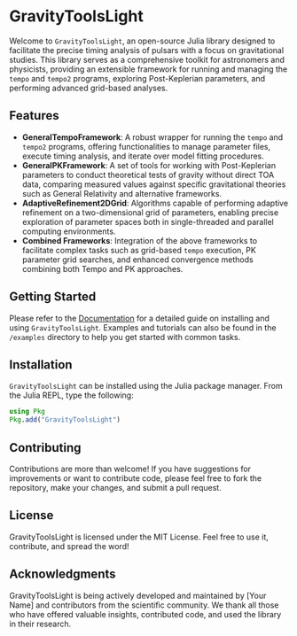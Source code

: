 # GravityToolsLight

Welcome to `GravityToolsLight`, an open-source Julia library designed to facilitate the precise timing analysis of pulsars with a focus on gravitational studies. This library serves as a comprehensive toolkit for astronomers and physicists, providing an extensible framework for running and managing the `tempo` and `tempo2` programs, exploring Post-Keplerian parameters, and performing advanced grid-based analyses.

## Features

- **GeneralTempoFramework**: A robust wrapper for running the `tempo` and `tempo2` programs, offering functionalities to manage parameter files, execute timing analysis, and iterate over model fitting procedures.
- **GeneralPKFramework**: A set of tools for working with Post-Keplerian parameters to conduct theoretical tests of gravity without direct TOA data, comparing measured values against specific gravitational theories such as General Relativity and alternative frameworks.
- **AdaptiveRefinement2DGrid**: Algorithms capable of performing adaptive refinement on a two-dimensional grid of parameters, enabling precise exploration of parameter spaces both in single-threaded and parallel computing environments.
- **Combined Frameworks**: Integration of the above frameworks to facilitate complex tasks such as grid-based `tempo` execution, PK parameter grid searches, and enhanced convergence methods combining both Tempo and PK approaches.

## Getting Started

Please refer to the [Documentation](#) for a detailed guide on installing and using `GravityToolsLight`. Examples and tutorials can also be found in the `/examples` directory to help you get started with common tasks.

## Installation

`GravityToolsLight` can be installed using the Julia package manager. From the Julia REPL, type the following:

```julia
using Pkg
Pkg.add("GravityToolsLight")
```

## Contributing

Contributions are more than welcome! If you have suggestions for improvements or want to contribute code, please feel free to fork the repository, make your changes, and submit a pull request.

## License

GravityToolsLight is licensed under the MIT License. Feel free to use it, contribute, and spread the word!

## Acknowledgments

GravityToolsLight is being actively developed and maintained by [Your Name] and contributors from the scientific community. We thank all those who have offered valuable insights, contributed code, and used the library in their research.


